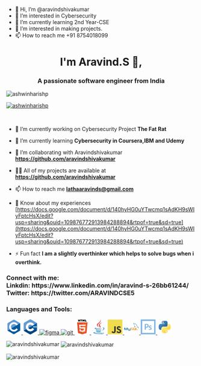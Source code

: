 - 👋 Hi, I’m @aravindshivakumar
- 👀 I’m interested in Cybersecurity
- 🌱 I’m currently learning 2nd Year-CSE
- 💞️ I’m interested in making projects.
- 📫 How to reach me +91 8754018099

<!---
aravindshivakumar/aravindshivakumar is a ✨ special ✨ repository because its `README.md` (this file) appears on your GitHub profile.
You can click the Preview link to take a look at your changes.
--->
<h1 align="center"> I'm Aravind.S 👋, </h1>
<h3 align="center">A passionate software engineer from India</h3>

<p align="left"> <img src="https://komarev.com/ghpvc/?username=ashwinharishp&label=Profile%20views&color=0e75b6&style=flat" alt="ashwinharishp" /> </p>

<p align="left"> <a href="https://github.com/ryo-ma/github-profile-trophy"><img src="https://github-profile-trophy.vercel.app/?username=ashwinharishp" alt="ashwinharishp" /></a> </p>

<p align="left"> <a href="https://twitter.com/" target="blank"><img src="https://img.shields.io/twitter/follow/?logo=twitter&style=for-the-badge" alt="" /></a> </p>

- 🔭 I’m currently working on Cybersecurity Project **The Fat Rat**

- 🌱 I’m currently learning **Cybersecurity in Coursera,IBM and Udemy**

- 👯 I’m collaborating with Aravindshivakumar **https://github.com/aravindshivakumar**

- 👨‍💻 All of my projects are available at **https://github.com/aravindshivakumar**

- 📫 How to reach me **lathaaravinds@gmail.com**

- 📄 Know about my experiences [https://docs.google.com/document/d/140hyHG0uYTwcmq1sAdKH9sWIyFptcHsX/edit?usp=sharing&ouid=109876772913984288894&rtpof=true&sd=true](https://docs.google.com/document/d/140hyHG0uYTwcmq1sAdKH9sWIyFptcHsX/edit?usp=sharing&ouid=109876772913984288894&rtpof=true&sd=true)

- ⚡ Fun fact **I am a slightly overthinker which helps to solve bugs when i overthink.**

<h3 align="left">Connect with me:</br>
Linkdin: https://www.linkedin.com/in/aravind-s-26bb61244/  </br>
Twitter: https://twitter.com/ARAVINDCSE5  </br>

</h3>
<p align="left">
</p>

<h3 align="left">Languages and Tools:</h3>
<p align="left"> <a href="https://www.cprogramming.com/" target="_blank" rel="noreferrer"> <img src="https://raw.githubusercontent.com/devicons/devicon/master/icons/c/c-original.svg" alt="c" width="40" height="40"/> </a> <a href="https://www.w3schools.com/cpp/" target="_blank" rel="noreferrer"> <img src="https://raw.githubusercontent.com/devicons/devicon/master/icons/cplusplus/cplusplus-original.svg" alt="cplusplus" width="40" height="40"/> </a> <a href="https://www.figma.com/" target="_blank" rel="noreferrer"> <img src="https://www.vectorlogo.zone/logos/figma/figma-icon.svg" alt="figma" width="40" height="40"/> </a> <a href="https://git-scm.com/" target="_blank" rel="noreferrer"> <img src="https://www.vectorlogo.zone/logos/git-scm/git-scm-icon.svg" alt="git" width="40" height="40"/> </a> <a href="https://www.w3.org/html/" target="_blank" rel="noreferrer"> <img src="https://raw.githubusercontent.com/devicons/devicon/master/icons/html5/html5-original-wordmark.svg" alt="html5" width="40" height="40"/> </a> <a href="https://www.java.com" target="_blank" rel="noreferrer"> <img src="https://raw.githubusercontent.com/devicons/devicon/master/icons/java/java-original.svg" alt="java" width="40" height="40"/> </a> <a href="https://developer.mozilla.org/en-US/docs/Web/JavaScript" target="_blank" rel="noreferrer"> <img src="https://raw.githubusercontent.com/devicons/devicon/master/icons/javascript/javascript-original.svg" alt="javascript" width="40" height="40"/> </a> <a href="https://www.mysql.com/" target="_blank" rel="noreferrer"> <img src="https://raw.githubusercontent.com/devicons/devicon/master/icons/mysql/mysql-original-wordmark.svg" alt="mysql" width="40" height="40"/> </a> <a href="https://www.photoshop.com/en" target="_blank" rel="noreferrer"> <img src="https://raw.githubusercontent.com/devicons/devicon/master/icons/photoshop/photoshop-line.svg" alt="photoshop" width="40" height="40"/> </a> <a href="https://www.python.org" target="_blank" rel="noreferrer"> <img src="https://raw.githubusercontent.com/devicons/devicon/master/icons/python/python-original.svg" alt="python" width="40" height="40"/> </a> </p>

<p><img align="left" src="https://github-readme-stats.vercel.app/api/top-langs?username=aravindshivakumar&show_icons=true&locale=en&layout=compact" alt="aravindshivakumar" /></p>

<p>&nbsp;<img align="center" src="https://github-readme-stats.vercel.app/api?username=aravindshivakumar&show_icons=true&locale=en" alt="aravindshivakumar" /></p>

<p><img align="center" src="https://github-readme-streak-stats.herokuapp.com/?user=aravindshivakumar&" alt="aravindshivakumar" /></p>

